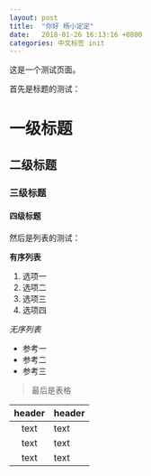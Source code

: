 ```yaml
---
layout: post
title:  "你好 杨小定定"
date:   2018-01-26 16:13:16 +0800
categories: 中文标签 init
---
```


这是一个测试页面。

首先是标题的测试：

# 一级标题

## 二级标题

### 三级标题

#### 四级标题

然后是列表的测试：

**有序列表**

1. 选项一
2. 选项二
3. 选项三
5. 选项四

*无序列表*

- 参考一
- 参考二
- 参考三

> 最后是表格

| header | header |
|:---:|:--- |
| text | text |
| text | text |
| text | text |


